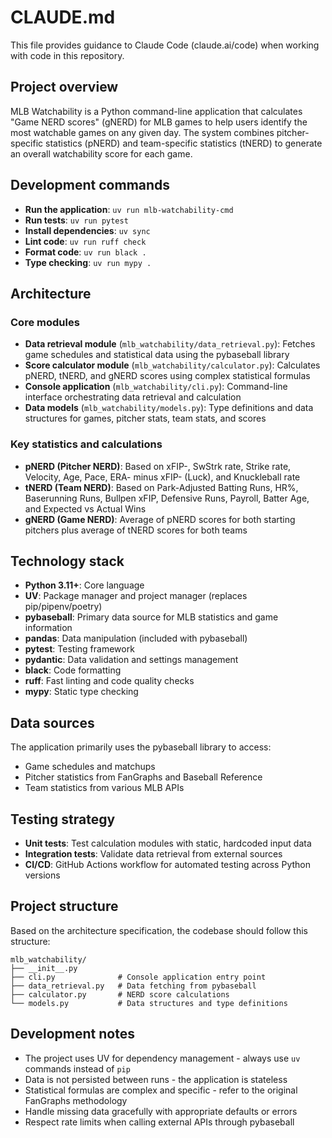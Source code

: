 # CLAUDE.md

This file provides guidance to Claude Code (claude.ai/code) when working with code in this repository.

## Project overview

MLB Watchability is a Python command-line application that calculates "Game NERD scores" (gNERD) for MLB games to help users identify the most watchable games on any given day. The system combines pitcher-specific statistics (pNERD) and team-specific statistics (tNERD) to generate an overall watchability score for each game.

## Development commands

- **Run the application**: `uv run mlb-watchability-cmd`
- **Run tests**: `uv run pytest`
- **Install dependencies**: `uv sync`
- **Lint code**: `uv run ruff check`
- **Format code**: `uv run black .`
- **Type checking**: `uv run mypy .`

## Architecture

### Core modules

- **Data retrieval module** (`mlb_watchability/data_retrieval.py`): Fetches game schedules and statistical data using the pybaseball library
- **Score calculator module** (`mlb_watchability/calculator.py`): Calculates pNERD, tNERD, and gNERD scores using complex statistical formulas
- **Console application** (`mlb_watchability/cli.py`): Command-line interface orchestrating data retrieval and calculation
- **Data models** (`mlb_watchability/models.py`): Type definitions and data structures for games, pitcher stats, team stats, and scores

### Key statistics and calculations

- **pNERD (Pitcher NERD)**: Based on xFIP-, SwStrk rate, Strike rate, Velocity, Age, Pace, ERA- minus xFIP- (Luck), and Knuckleball rate
- **tNERD (Team NERD)**: Based on Park-Adjusted Batting Runs, HR%, Baserunning Runs, Bullpen xFIP, Defensive Runs, Payroll, Batter Age, and Expected vs Actual Wins
- **gNERD (Game NERD)**: Average of pNERD scores for both starting pitchers plus average of tNERD scores for both teams

## Technology stack

- **Python 3.11+**: Core language
- **UV**: Package manager and project manager (replaces pip/pipenv/poetry)
- **pybaseball**: Primary data source for MLB statistics and game information
- **pandas**: Data manipulation (included with pybaseball)
- **pytest**: Testing framework
- **pydantic**: Data validation and settings management
- **black**: Code formatting
- **ruff**: Fast linting and code quality checks
- **mypy**: Static type checking

## Data sources

The application primarily uses the pybaseball library to access:

- Game schedules and matchups
- Pitcher statistics from FanGraphs and Baseball Reference
- Team statistics from various MLB APIs

## Testing strategy

- **Unit tests**: Test calculation modules with static, hardcoded input data
- **Integration tests**: Validate data retrieval from external sources
- **CI/CD**: GitHub Actions workflow for automated testing across Python versions

## Project structure

Based on the architecture specification, the codebase should follow this structure:

```
mlb_watchability/
├── __init__.py
├── cli.py              # Console application entry point
├── data_retrieval.py   # Data fetching from pybaseball
├── calculator.py       # NERD score calculations
└── models.py           # Data structures and type definitions
```

## Development notes

- The project uses UV for dependency management - always use `uv` commands instead of `pip`
- Data is not persisted between runs - the application is stateless
- Statistical formulas are complex and specific - refer to the original FanGraphs methodology
- Handle missing data gracefully with appropriate defaults or errors
- Respect rate limits when calling external APIs through pybaseball
